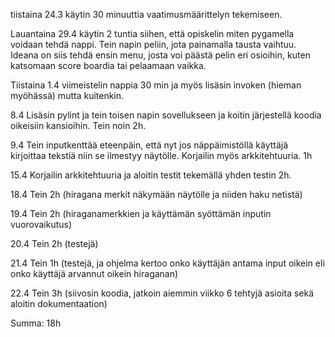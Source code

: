 tiistaina 24.3 käytin 30 minuuttia vaatimusmäärittelyn tekemiseen. 

Lauantaina 29.4 käytin 2 tuntia siihen, että opiskelin miten pygamella voidaan tehdä nappi. Tein napin peliin, jota painamalla tausta vaihtuu. Ideana on siis tehdä ensin menu, josta voi päästä pelin eri osioihin, kuten katsomaan score boardia tai pelaamaan vaikka. 

Tiistaina 1.4 viimeistelin nappia 30 min ja myös lisäsin invoken (hieman myöhässä) mutta kuitenkin. 

8.4 Lisäsin pylint ja tein toisen napin sovellukseen ja koitin järjestellä koodia oikeisiin kansioihin. Tein noin 2h.

9.4 Tein inputkenttää eteenpäin, että nyt jos näppäimistöllä käyttäjä kirjoittaa tekstiä niin se ilmestyy näytölle. Korjailin myös arkkitehtuuria. 1h

15.4 Korjailin arkkitehtuuria ja aloitin testit tekemällä yhden testin 2h.

18.4 Tein 2h (hiragana merkit näkymään näytölle ja niiden haku netistä)

19.4 Tein 2h (hiraganamerkkien ja käyttämän syöttämän inputin vuorovaikutus)

20.4 Tein 2h (testejä)

21.4 Tein 1h (testejä, ja ohjelma kertoo onko käyttäjän antama input oikein eli onko käyttäjä arvannut oikein hiraganan)

22.4 Tein 3h (siivosin koodia, jatkoin aiemmin viikko 6 tehtyjä asioita sekä aloitin dokumentaation)

Summa: 18h
